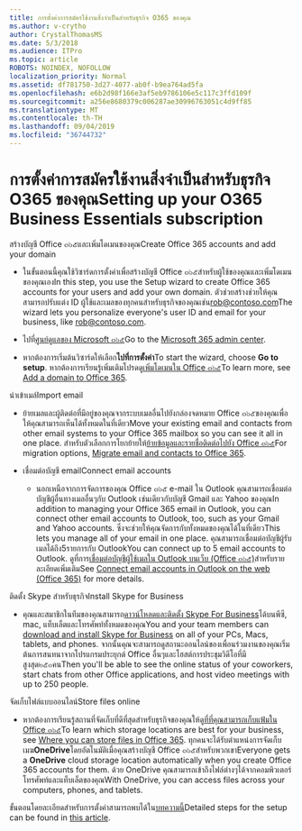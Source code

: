 ```yaml
---
title: การตั้งค่าการสมัครใช้งานสิ่งจำเป็นสำหรับธุรกิจ O365 ของคุณ
ms.author: v-crytho
author: CrystalThomasMS
ms.date: 5/3/2018
ms.audience: ITPro
ms.topic: article
ROBOTS: NOINDEX, NOFOLLOW
localization_priority: Normal
ms.assetid: df781750-3d27-4077-ab0f-b9ea764ad5fa
ms.openlocfilehash: e6b2d98f166e3af5eb9786106e5c117c3ffd109f
ms.sourcegitcommit: a256e8680379c006287ae30996763051c4d9ff85
ms.translationtype: MT
ms.contentlocale: th-TH
ms.lasthandoff: 09/04/2019
ms.locfileid: "36744732"
---
```

# <a name="setting-up-your-o365-business-essentials-subscription"></a><span data-ttu-id="e2fc6-102">การตั้งค่าการสมัครใช้งานสิ่งจำเป็นสำหรับธุรกิจ O365 ของคุณ</span><span class="sxs-lookup"><span data-stu-id="e2fc6-102">Setting up your O365 Business Essentials subscription</span></span>

<span data-ttu-id="e2fc6-103">สร้างบัญชี Office ๓๖๕และเพิ่มโดเมนของคุณ</span><span class="sxs-lookup"><span data-stu-id="e2fc6-103">Create Office 365 accounts and add your domain</span></span>
  
- <span data-ttu-id="e2fc6-104">ในขั้นตอนนี้คุณใช้วิซาร์ดการตั้งค่าเพื่อสร้างบัญชี Office ๓๖๕สำหรับผู้ใช้ของคุณและเพิ่มโดเมนของคุณเอง</span><span class="sxs-lookup"><span data-stu-id="e2fc6-104">In this step, you use the Setup wizard to create Office 365 accounts for your users and add your own domain.</span></span> <span data-ttu-id="e2fc6-105">ตัวช่วยสร้างช่วยให้คุณสามารถปรับแต่ง ID ผู้ใช้และเมลของทุกคนสำหรับธุรกิจของคุณเช่น[rob@contoso.com](mailto:rob@contoso.com)</span><span class="sxs-lookup"><span data-stu-id="e2fc6-105">The wizard lets you personalize everyone's user ID and email for your business, like [rob@contoso.com](mailto:rob@contoso.com).</span></span>
    
- <span data-ttu-id="e2fc6-106">ไปที่[ศูนย์ดูแลของ Microsoft ๓๖๕](https://login.partner.microsoftonline.cn/)</span><span class="sxs-lookup"><span data-stu-id="e2fc6-106">Go to the [Microsoft 365 admin center](https://login.partner.microsoftonline.cn/).</span></span>
    
- <span data-ttu-id="e2fc6-107">หากต้องการเริ่มต้นวิซาร์ดให้เลือก**ไปที่การตั้งค่า**</span><span class="sxs-lookup"><span data-stu-id="e2fc6-107">To start the wizard, choose **Go to setup**.</span></span> <span data-ttu-id="e2fc6-108">หากต้องการเรียนรู้เพิ่มเติมโปรดดู[เพิ่มโดเมนใน Office ๓๖๕](https://docs.microsoft.com/office365/admin/setup/add-domain)</span><span class="sxs-lookup"><span data-stu-id="e2fc6-108">To learn more, see [Add a domain to Office 365](https://docs.microsoft.com/office365/admin/setup/add-domain).</span></span>
    
<span data-ttu-id="e2fc6-109">นำเข้าเมล์</span><span class="sxs-lookup"><span data-stu-id="e2fc6-109">Import email</span></span>
  
- <span data-ttu-id="e2fc6-110">ย้ายเมลและผู้ติดต่อที่มีอยู่ของคุณจากระบบเมลอื่นไปยังกล่องจดหมาย Office ๓๖๕ของคุณเพื่อให้คุณสามารถเห็นได้ทั้งหมดในที่เดียว</span><span class="sxs-lookup"><span data-stu-id="e2fc6-110">Move your existing email and contacts from other email systems to your Office 365 mailbox so you can see it all in one place.</span></span> <span data-ttu-id="e2fc6-111">สำหรับตัวเลือกการโยกย้ายให้[ย้ายข้อมูลและรายชื่อติดต่อไปยัง Office ๓๖๕](https://docs.microsoft.com/office365/admin/setup/migrate-email-and-contacts-admin)</span><span class="sxs-lookup"><span data-stu-id="e2fc6-111">For migration options, [Migrate email and contacts to Office 365](https://docs.microsoft.com/office365/admin/setup/migrate-email-and-contacts-admin).</span></span>
    
- <span data-ttu-id="e2fc6-112">เชื่อมต่อบัญชี email</span><span class="sxs-lookup"><span data-stu-id="e2fc6-112">Connect email accounts</span></span>
    
  - <span data-ttu-id="e2fc6-113">นอกเหนือจากการจัดการของคุณ Office ๓๖๕ e-mail ใน Outlook คุณสามารถเชื่อมต่อบัญชีผู้อื่นทางเมลอื่นๆกับ Outlook เช่นเดียวกับบัญชี Gmail และ Yahoo ของคุณ</span><span class="sxs-lookup"><span data-stu-id="e2fc6-113">In addition to managing your Office 365 email in Outlook, you can connect other email accounts to Outlook, too, such as your Gmail and Yahoo accounts.</span></span> <span data-ttu-id="e2fc6-114">ซึ่งจะช่วยให้คุณจัดการกับทั้งหมดของคุณได้ในที่เดียว</span><span class="sxs-lookup"><span data-stu-id="e2fc6-114">This lets you manage all of your email in one place.</span></span> <span data-ttu-id="e2fc6-115">คุณสามารถเชื่อมต่อบัญชีผู้รับเมลได้ถึง5รายการกับ Outlook</span><span class="sxs-lookup"><span data-stu-id="e2fc6-115">You can connect up to 5 email accounts to Outlook.</span></span> <span data-ttu-id="e2fc6-116">ดูที่การ[เชื่อมต่อบัญชีผู้ใช้เมลใน Outlook บนเว็บ (Office ๓๖๕)](https://support.office.com/Article/Connect-email-accounts-in-Outlook-on-the-web-Office-365-d7012ff0-924f-4f78-8aca-c3912d886c4d)สำหรับรายละเอียดเพิ่มเติม</span><span class="sxs-lookup"><span data-stu-id="e2fc6-116">See [Connect email accounts in Outlook on the web (Office 365)](https://support.office.com/Article/Connect-email-accounts-in-Outlook-on-the-web-Office-365-d7012ff0-924f-4f78-8aca-c3912d886c4d) for more details.</span></span> 
    
<span data-ttu-id="e2fc6-117">ติดตั้ง Skype สำหรับธุรกิจ</span><span class="sxs-lookup"><span data-stu-id="e2fc6-117">Install Skype for Business</span></span>
  
- <span data-ttu-id="e2fc6-118">คุณและสมาชิกในทีมของคุณสามารถ[ดาวน์โหลดและติดตั้ง Skype For Business](https://support.office.com/Article/download-and-install-Skype-for-Business-8a0d4da8-9d58-44f9-9759-5c8f340cb3fb)ได้บนพีซี, mac, แท็บเล็ตและโทรศัพท์ทั้งหมดของคุณ</span><span class="sxs-lookup"><span data-stu-id="e2fc6-118">You and your team members can [download and install Skype for Business](https://support.office.com/Article/download-and-install-Skype-for-Business-8a0d4da8-9d58-44f9-9759-5c8f340cb3fb) on all of your PCs, Macs, tablets, and phones.</span></span> <span data-ttu-id="e2fc6-119">จากนั้นคุณจะสามารถดูสถานะออนไลน์ของเพื่อนร่วมงานของคุณเริ่มต้นการสนทนาจากโปรแกรมประยุกต์ Office อื่นๆและโฮสต์การประชุมวิดีโอที่มีสูงสุด๒๕๐คน</span><span class="sxs-lookup"><span data-stu-id="e2fc6-119">Then you'll be able to see the online status of your coworkers, start chats from other Office applications, and host video meetings with up to 250 people.</span></span> 
    
<span data-ttu-id="e2fc6-120">จัดเก็บไฟล์แบบออนไลน์</span><span class="sxs-lookup"><span data-stu-id="e2fc6-120">Store files online</span></span>
  
- <span data-ttu-id="e2fc6-121">หากต้องการเรียนรู้สถานที่จัดเก็บที่ดีที่สุดสำหรับธุรกิจของคุณให้ดู[ที่ที่คุณสามารถเก็บแฟ้มใน Office ๓๖๕](https://support.office.com/article/c7c20284-bc94-47f4-9728-d28e9daf0790.aspx)</span><span class="sxs-lookup"><span data-stu-id="e2fc6-121">To learn which storage locations are best for your business, see [Where you can store files in Office 365](https://support.office.com/article/c7c20284-bc94-47f4-9728-d28e9daf0790.aspx).</span></span> <span data-ttu-id="e2fc6-122">ทุกคนจะได้รับตำแหน่งการจัดเก็บเมฆ**OneDrive**โดยอัตโนมัติเมื่อคุณสร้างบัญชี Office ๓๖๕สำหรับพวกเขา</span><span class="sxs-lookup"><span data-stu-id="e2fc6-122">Everyone gets a **OneDrive** cloud storage location automatically when you create Office 365 accounts for them.</span></span> <span data-ttu-id="e2fc6-123">ด้วย OneDrive คุณสามารถเข้าถึงไฟล์ต่างๆได้จากคอมพิวเตอร์โทรศัพท์และแท็บเล็ตของคุณ</span><span class="sxs-lookup"><span data-stu-id="e2fc6-123">With OneDrive, you can access files across your computers, phones, and tablets.</span></span> 
    
<span data-ttu-id="e2fc6-124">ขั้นตอนโดยละเอียดสำหรับการตั้งค่าสามารถพบได้ใน[บทความนี้](https://docs.microsoft.com/office365/admin/setup/setup)</span><span class="sxs-lookup"><span data-stu-id="e2fc6-124">Detailed steps for the setup can be found in [this article](https://docs.microsoft.com/office365/admin/setup/setup).</span></span>
  

